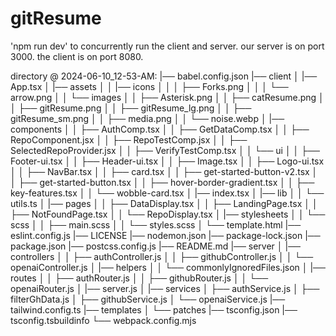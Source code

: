 # gitResume

'npm run dev' to concurrently run the client and server. our server is on port 3000. the client is on port 8080.


directory @ 2024-06-10_12-53-AM:
|── babel.config.json
|── client
│   |── App.tsx
│   |── assets
│   │   |── icons
│   │   │   ├── Forks.png
│   │   │   └── arrow.png
│   │   └── images
│   │       ├── Asterisk.png
│   │       ├── catResume.png
│   │       ├── gitResume.png
│   │       ├── gitResume_lg.png
│   │       ├── gitResume_sm.png
│   │       ├── media.png
│   │       └── noise.webp
│   |── components
│   │   ├── AuthComp.tsx
│   │   ├── GetDataComp.tsx
│   │   ├── RepoComponent.jsx
│   │   ├── RepoTestComp.jsx
│   │   ├── SelectedRepoProvider.jsx
│   │   ├── VerifyTestComp.tsx
│   │   └── ui
│   │       ├── Footer-ui.tsx
│   │       ├── Header-ui.tsx
│   │       ├── Image.tsx
│   │       ├── Logo-ui.tsx
│   │       ├── NavBar.tsx
│   │       ├── card.tsx
│   │       ├── get-started-button-v2.tsx
│   │       ├── get-started-button.tsx
│   │       ├── hover-border-gradient.tsx
│   │       ├── key-features.tsx
│   │       └── wobble-card.tsx
│   |── index.tsx
│   |── lib
│   │   └── utils.ts
│   |── pages
│   │   ├── DataDisplay.tsx
│   │   ├── LandingPage.tsx
│   │   ├── NotFoundPage.tsx
│   │   └── RepoDisplay.tsx
│   |── stylesheets
│   │   └── scss
│   │       ├── main.scss
│   │       └── styles.scss
│   └── template.html
|── eslint.config.js
|── LICENSE
|── nodemon.json
|── package-lock.json
|── package.json
|── postcss.config.js
|── README.md
|── server
│   |── controllers
│   │   ├── authController.js
│   │   ├── githubController.js
│   │   └── openaiController.js
│   |── helpers
│   │   └── commonlyIgnoredFiles.json
│   |── routes
│   │   ├── authRouter.js
│   │   ├── githubRouter.js
│   │   └── openaiRouter.js
│   |── server.js
│   |── services
│       ├── authService.js
│       ├── filterGhData.js
│       ├── githubService.js
│       └── openaiService.js
|── tailwind.config.ts
|── templates
│   └── patches
|── tsconfig.json
|── tsconfig.tsbuildinfo
└── webpack.config.mjs
